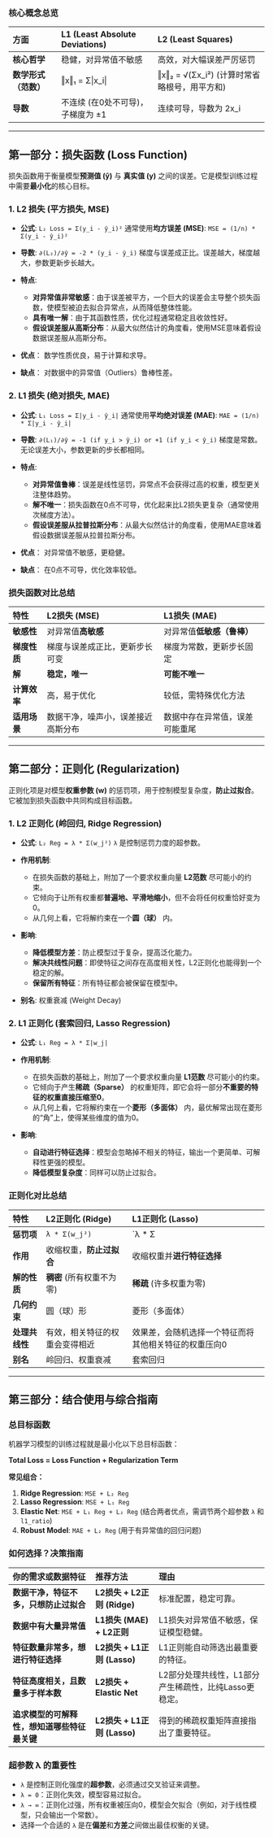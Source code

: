 ### **核心概念总览**

| 方面 | L1 (Least Absolute Deviations) | L2 (Least Squares) |
| :--- | :--- | :--- |
| **核心哲学** | 稳健，对异常值不敏感 | 高效，对大幅误差严厉惩罚 |
| **数学形式（范数）** | ‖x‖₁ = Σ\|x_i\| | ‖x‖₂ = √(Σx_i²) (计算时常省略根号，用平方和) |
| **导数** | 不连续 (在0处不可导)，子梯度为 ±1 | 连续可导，导数为 2x_i |

---

## **第一部分：损失函数 (Loss Function)**

损失函数用于衡量模型**预测值 (ŷ)** 与 **真实值 (y)** 之间的误差。它是模型训练过程中需要**最小化**的核心目标。

### **1. L2 损失 (平方损失, MSE)**

*   **公式**:
    `L₂ Loss = Σ(y_i - ŷ_i)²`
    通常使用**均方误差 (MSE)**:
    `MSE = (1/n) * Σ(y_i - ŷ_i)²`

*   **导数**:
    `∂(L₂)/∂ŷ = -2 * (y_i - ŷ_i)`
    梯度与误差成正比。误差越大，梯度越大，参数更新步长越大。

*   **特点**:
    *   **对异常值非常敏感**：由于误差被平方，一个巨大的误差会主导整个损失函数，使模型被迫去拟合异常点，从而降低整体性能。
    *   **具有唯一解**：由于其函数性质，优化过程通常稳定且收敛性好。
    *   **假设误差服从高斯分布**：从最大似然估计的角度看，使用MSE意味着假设数据误差服从高斯分布。

*   **优点**： 数学性质优良，易于计算和求导。
*   **缺点**： 对数据中的异常值（Outliers）鲁棒性差。

### **2. L1 损失 (绝对损失, MAE)**

*   **公式**:
    `L₁ Loss = Σ|y_i - ŷ_i|`
    通常使用**平均绝对误差 (MAE)**:
    `MAE = (1/n) * Σ|y_i - ŷ_i|`

*   **导数**:
    `∂(L₁)/∂ŷ = -1 (if y_i > ŷ_i) or +1 (if y_i < ŷ_i)`
    梯度是常数。无论误差大小，参数更新的步长都相同。

*   **特点**:
    *   **对异常值鲁棒**：误差是线性惩罚，异常点不会获得过高的权重，模型更关注整体趋势。
    *   **解不唯一**：损失函数在0点不可导，优化起来比L2损失更复杂（通常使用次梯度方法）。
    *   **假设误差服从拉普拉斯分布**：从最大似然估计的角度看，使用MAE意味着假设数据误差服从拉普拉斯分布。

*   **优点**： 对异常值不敏感，更稳健。
*   **缺点**： 在0点不可导，优化效率较低。

### **损失函数对比总结**

| 特性 | L2损失 (MSE) | L1损失 (MAE) |
| :--- | :--- | :--- |
| **敏感性** | 对异常值**高敏感** | 对异常值**低敏感（鲁棒）** |
| **梯度性质** | 梯度与误差成正比，更新步长可变 | 梯度为常数，更新步长固定 |
| **解** | **稳定，唯一** | **可能不唯一** |
| **计算效率** | 高，易于优化 | 较低，需特殊优化方法 |
| **适用场景** | 数据干净，噪声小，误差接近高斯分布 | 数据中存在异常值，误差可能重尾 |

---

## **第二部分：正则化 (Regularization)**

正则化项是对模型**权重参数 (w)** 的惩罚项，用于控制模型复杂度，**防止过拟合**。它被加到损失函数中共同构成目标函数。

### **1. L2 正则化 (岭回归, Ridge Regression)**

*   **公式**:
    `L₂ Reg = λ * Σ(w_j²)`
    `λ` 是控制惩罚力度的超参数。

*   **作用机制**:
    *   在损失函数的基础上，附加了一个要求权重向量 **L2范数** 尽可能小的约束。
    *   它倾向于让所有权重都**普遍地、平滑地缩小**，但不会将任何权重恰好变为0。
    *   从几何上看，它将解约束在一个**圆（球）** 内。

*   **影响**:
    *   **降低模型方差**：防止模型过于复杂，提高泛化能力。
    *   **解决共线性问题**：即使特征之间存在高度相关性，L2正则化也能得到一个稳定的解。
    *   **保留所有特征**：所有特征都会被保留在模型中。

*   **别名**: 权重衰减 (Weight Decay)

### **2. L1 正则化 (套索回归, Lasso Regression)**

*   **公式**:
    `L₁ Reg = λ * Σ|w_j|`

*   **作用机制**:
    *   在损失函数的基础上，附加了一个要求权重向量 **L1范数** 尽可能小的约束。
    *   它倾向于产生**稀疏（Sparse）** 的权重矩阵，即它会将一部分**不重要的特征的权重直接压缩至0**。
    *   从几何上看，它将解约束在一个**菱形（多面体）** 内，最优解常出现在菱形的“角”上，使得某些维度的值为0。

*   **影响**:
    *   **自动进行特征选择**：模型会忽略掉不相关的特征，输出一个更简单、可解释性更强的模型。
    *   **降低模型复杂度**：同样可以防止过拟合。

### **正则化对比总结**

| 特性 | L2正则化 (Ridge) | L1正则化 (Lasso) |
| :--- | :--- | :--- |
| **惩罚项** | `λ * Σ(w_j²)` | `λ * Σ|w_j|` |
| **作用** | 收缩权重，**防止过拟合** | 收缩权重并**进行特征选择** |
| **解的性质** | **稠密** (所有权重不为零) | **稀疏** (许多权重为零) |
| **几何约束** | 圆（球）形 | 菱形（多面体） |
| **处理共线性** | 有效，相关特征的权重会变得相近 | 效果差，会随机选择一个特征而将其他相关特征的权重压向0 |
| **别名** | 岭回归、权重衰减 | 套索回归 |

---

## **第三部分：结合使用与综合指南**

### **总目标函数**

机器学习模型的训练过程就是最小化以下总目标函数：

**Total Loss = Loss Function + Regularization Term**

**常见组合：**
1.  **Ridge Regression**: `MSE + L₂ Reg`
2.  **Lasso Regression**: `MSE + L₁ Reg`
3.  **Elastic Net**: `MSE + L₁ Reg + L₂ Reg` (结合两者优点，需调节两个超参数 `λ` 和 `l1_ratio`)
4.  **Robust Model**: `MAE + L₂ Reg` (用于有异常值的回归问题)

### **如何选择？决策指南**

| 你的需求或数据特征 | 推荐方法 | 理由 |
| :--- | :--- | :--- |
| **数据干净，特征不多，只想防止过拟合** | **L2损失 + L2正则 (Ridge)** | 标准配置，稳定可靠。 |
| **数据中有大量异常值** | **L1损失 (MAE) + L2正则** | L1损失对异常值不敏感，保证模型稳健。 |
| **特征数量非常多，想进行特征选择** | **L2损失 + L1正则 (Lasso)** | L1正则能自动筛选出最重要的特征。 |
| **特征高度相关，且数量多于样本数** | **L2损失 + Elastic Net** | L2部分处理共线性，L1部分产生稀疏性，比纯Lasso更稳定。 |
| **追求模型的可解释性，想知道哪些特征最关键** | **L2损失 + L1正则 (Lasso)** | 得到的稀疏权重矩阵直接指出了重要特征。 |

### **超参数 λ 的重要性**

*   `λ` 是控制正则化强度的**超参数**，必须通过交叉验证来调整。
*   `λ = 0`：正则化失效，模型容易过拟合。
*   `λ → ∞`：正则化过强，所有权重被压向0，模型会欠拟合（例如，对于线性模型，只会输出一个常数）。
*   选择一个合适的 `λ` 是在**偏差**和**方差**之间做出最佳权衡的关键。